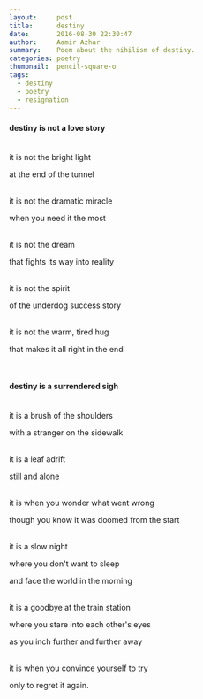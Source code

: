 ```yaml
---
layout:     post
title:      destiny
date:       2016-08-30 22:30:47
author:     Aamir Azhar
summary:    Poem about the nihilism of destiny.
categories: poetry
thumbnail:  pencil-square-o
tags:
  - destiny
  - poetry
  - resignation
---
```

#### destiny is not a love story

<br>
it is not the bright light

at the end of the tunnel

<br>
it is not the dramatic miracle

when you need it the most

<br>
it is not the dream

that fights its way into reality

<br>
it is not the spirit

of the underdog success story

<br>
it is not the warm, tired hug

that makes it all right in the end

<br>

#### destiny is a surrendered sigh

<br>
it is a brush of the shoulders

with a stranger on the sidewalk

<br>
it is a leaf adrift

still and alone

<br>
it is when you wonder what went wrong

though you know it was doomed from the start

<br>
it is a slow night

where you don't want to sleep

and face the world in the morning

<br>
it is a goodbye at the train station

where you stare into each other's eyes

as you inch further and further away

<br>
it is when you convince yourself to try

only to regret it again.
